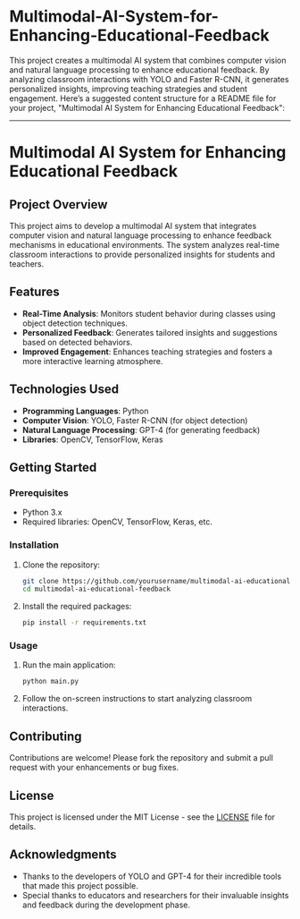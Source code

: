 # Multimodal-AI-System-for-Enhancing-Educational-Feedback
This project creates a multimodal AI system that combines computer vision and natural language processing to enhance educational feedback. By analyzing classroom interactions with YOLO and Faster R-CNN, it generates personalized insights, improving teaching strategies and student engagement.
Here’s a suggested content structure for a README file for your project, "Multimodal AI System for Enhancing Educational Feedback":

---

# Multimodal AI System for Enhancing Educational Feedback

## Project Overview
This project aims to develop a multimodal AI system that integrates computer vision and natural language processing to enhance feedback mechanisms in educational environments. The system analyzes real-time classroom interactions to provide personalized insights for students and teachers.

## Features
- **Real-Time Analysis**: Monitors student behavior during classes using object detection techniques.
- **Personalized Feedback**: Generates tailored insights and suggestions based on detected behaviors.
- **Improved Engagement**: Enhances teaching strategies and fosters a more interactive learning atmosphere.

## Technologies Used
- **Programming Languages**: Python
- **Computer Vision**: YOLO, Faster R-CNN (for object detection)
- **Natural Language Processing**: GPT-4 (for generating feedback)
- **Libraries**: OpenCV, TensorFlow, Keras

## Getting Started

### Prerequisites
- Python 3.x
- Required libraries: OpenCV, TensorFlow, Keras, etc.

### Installation
1. Clone the repository:
   ```bash
   git clone https://github.com/yourusername/multimodal-ai-educational-feedback.git
   cd multimodal-ai-educational-feedback
   ```
2. Install the required packages:
   ```bash
   pip install -r requirements.txt
   ```

### Usage
1. Run the main application:
   ```bash
   python main.py
   ```
2. Follow the on-screen instructions to start analyzing classroom interactions.

## Contributing
Contributions are welcome! Please fork the repository and submit a pull request with your enhancements or bug fixes.

## License
This project is licensed under the MIT License - see the [LICENSE](LICENSE) file for details.

## Acknowledgments
- Thanks to the developers of YOLO and GPT-4 for their incredible tools that made this project possible.
- Special thanks to educators and researchers for their invaluable insights and feedback during the development phase.
